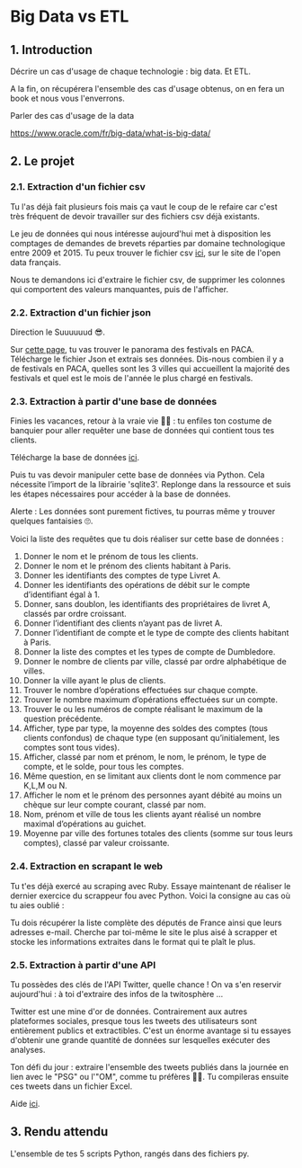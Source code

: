 # Big Data vs ETL

## 1. Introduction
Décrire un cas d'usage de chaque technologie : big data. Et ETL.

A la fin, on récupérera l'ensemble des cas d'usage obtenus, on en fera un book et nous vous l'enverrons. 

Parler des cas d'usage de la data

https://www.oracle.com/fr/big-data/what-is-big-data/

## 2. Le projet

### 2.1. Extraction d'un fichier csv
Tu l'as déjà fait plusieurs fois mais ça vaut le coup de le refaire car c'est très fréquent de devoir travailler sur des fichiers csv déjà existants. 

Le jeu de données qui nous intéresse aujourd'hui met à disposition les comptages de demandes de brevets réparties par domaine technologique entre 2009 et 2015. Tu peux trouver le fichier csv [ici](https://www.data.gouv.fr/fr/datasets/r/85429e87-1f26-4efa-88e4-821d1122ce0f), sur le site de l'open data français. 

Nous te demandons ici d'extraire le fichier csv, de supprimer les colonnes qui comportent des valeurs manquantes, puis de l'afficher.

### 2.2. Extraction d'un fichier json
Direction le Suuuuuud 😎. 

Sur [cette page](https://trouver.datasud.fr/dataset/panorama-des-festivals), tu vas trouver le panorama des festivals en PACA. Télécharge le fichier Json et extrais ses données.
Dis-nous combien il y a de festivals en PACA, quelles sont les 3 villes qui accueillent la majorité des festivals et quel est le mois de l'année le plus chargé en festivals.

### 2.3. Extraction à partir d'une base de données
Finies les vacances, retour à la vraie vie 💼💼 : tu enfiles ton costume de banquier pour aller requêter une base de données qui contient tous tes clients.

Télécharge la base de données [ici](http://alain.troesch.free.fr/2017/Fichiers/py066-ma_banque.db).

Puis tu vas devoir manipuler cette base de données via Python. Cela nécessite l’import de la librairie 'sqlite3'. Replonge dans la ressource et suis les étapes nécessaires pour accéder à la base de données. 

Alerte : Les données sont purement fictives, tu pourras même y trouver quelques fantaisies 🙄.

Voici la liste des requêtes que tu dois réaliser sur cette base de données : 

1. Donner le nom et le prénom de tous les clients.
2. Donner le nom et le prénom des clients habitant à Paris.
3. Donner les identifiants des comptes de type Livret A.
4. Donner les identifiants des opérations de débit sur le compte d’identifiant égal à 1.
5. Donner, sans doublon, les identifiants des propriétaires de livret A, classés par ordre croissant.
6. Donner l’identifiant des clients n’ayant pas de livret A.
7. Donner l’identifiant de compte et le type de compte des clients habitant à Paris.
8. Donner la liste des comptes et les types de compte de Dumbledore.
9. Donner le nombre de clients par ville, classé par ordre alphabétique de villes.
10. Donner la ville ayant le plus de clients.
11. Trouver le nombre d’opérations effectuées sur chaque compte.
12. Trouver le nombre maximum d’opérations effectuées sur un compte.
13. Trouver le ou les numéros de compte réalisant le maximum de la question précédente.
14. Afficher, type par type, la moyenne des soldes des comptes (tous clients confondus) de chaque type (en supposant qu’initialement, les comptes sont tous vides).
15. Afficher, classé par nom et prénom, le nom, le prénom, le type de compte, et le solde, pour tous les comptes.
16. Même question, en se limitant aux clients dont le nom commence par K,L,M ou N.
17. Afficher le nom et le prénom des personnes ayant débité au moins un chèque sur leur compte courant, classé par nom.
18. Nom, prénom et ville de tous les clients ayant réalisé un nombre maximal d’opérations au guichet.
19. Moyenne par ville des fortunes totales des clients (somme sur tous leurs comptes), classé par valeur croissante.


### 2.4. Extraction en scrapant le web

Tu t'es déjà exercé au scraping avec Ruby. Essaye maintenant de réaliser le dernier exercice du scrappeur fou avec Python. Voici la consigne au cas où tu aies oublié : 

Tu dois récupérer la liste complète des députés de France ainsi que leurs adresses e-mail. Cherche par toi-même le site le plus aisé à scrapper et stocke les informations extraites dans le format qui te plaît le plus.


### 2.5. Extraction à partir d'une API

Tu possèdes des clés de l'API Twitter, quelle chance ! On va s'en reservir aujourd'hui : à toi d'extraire des infos de la twitosphère ...

Twitter est une mine d'or de données. Contrairement aux autres plateformes sociales, presque tous les tweets des utilisateurs sont entièrement publics et extractibles. C'est un énorme avantage si tu essayes d'obtenir une grande quantité de données sur lesquelles exécuter des analyses.

Ton défi du jour : extraire l'ensemble des tweets publiés dans la journée en lien avec le "PSG" ou l'"OM", comme tu préfères 🙂🙃. Tu compileras ensuite ces tweets dans un fichier Excel.

Aide [ici](https://www.youtube.com/watch?v=FHV8iQSy_XM).


## 3. Rendu attendu
L'ensemble de tes 5 scripts Python, rangés dans des fichiers py.
